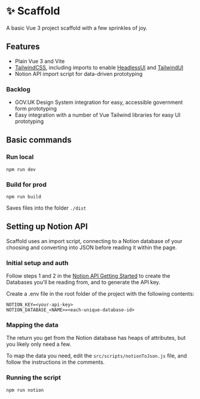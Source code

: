# ✨ Scaffold
A basic Vue 3 project scaffold with a few sprinkles of joy.

## Features
- Plain Vue 3 and Vite
- [TailwindCSS](https://tailwindcss.com/), including imports to enable [HeadlessUI](https://headlessui.dev/) and [TailwindUI](https://tailwindui.com/)
- Notion API import script for data-driven prototyping

### Backlog
- GOV.UK Design System integration for easy, accessible government form prototyping
- Easy integration with a number of Vue Tailwind libraries for easy UI prototyping

 
## Basic commands
### Run local
```
npm run dev
```
### Build for prod
```
npm run build
```
Saves files into the folder `./dist`


## Setting up Notion API
Scaffold uses an import script, connecting to a Notion database of your choosing and converting into JSON before reading it within the page.


### Initial setup and auth
Follow steps 1 and 2 in the [Notion API Getting Started](https://developers.notion.com/docs/getting-started) to create the Databases you'll be reading from, and to generate the API key.

Create a .env file in the root folder of the project with the following contents:
```
NOTION_KEY=<your-api-key>
NOTION_DATABASE_<NAME>=<each-unique-database-id>
```


### Mapping the data
The return you get from the Notion database has heaps of attributes, but you likely only need a few.

To map the data you need, edit the `src/scripts/notionToJson.js` file, and follow the instructions in the comments.


### Running the script

```
npm run notion
```
